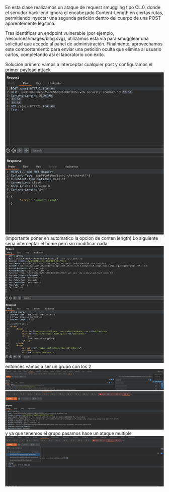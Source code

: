 En esta clase realizamos un ataque de request smuggling tipo CL.0, donde el servidor back-end ignora el encabezado Content-Length en ciertas rutas, permitiendo inyectar una segunda petición dentro del cuerpo de una POST aparentemente legítima.

Tras identificar un endpoint vulnerable (por ejemplo, /resources/images/blog.svg), utilizamos esta vía para smugglear una solicitud que accede al panel de administración. Finalmente, aprovechamos este comportamiento para enviar una petición oculta que elimina al usuario carlos, completando así el laboratorio con éxito.

Solucion
primero vamos a interceptar cualquier post
y configuramos el primer payload attack
![Pasted_image_20250809230302.png](Imagenes/Pasted_image_20250809230302.png)
(importante poner en automatico la opcion de conten length)
Lo siguiente seria interceptar el home pero sin modificar nada
![Pasted_image_20250809230421.png](Imagenes/Pasted_image_20250809230421.png)
entonces vamos a ser un grupo con los 2
![Pasted_image_20250809230505.png](Imagenes/Pasted_image_20250809230505.png)
![Pasted_image_20250809230738.png](Imagenes/Pasted_image_20250809230738.png)
y ya que tenemos el grupo pasamos hace un ataque multiple
![Pasted_image_20250809230836.png](Imagenes/Pasted_image_20250809230836.png)
